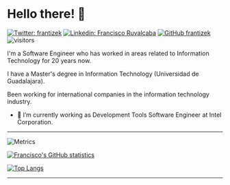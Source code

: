 # Hello there! 👋

[![Twitter: frantizek](https://img.shields.io/twitter/follow/frantizek?style=social)](https://twitter.com/frantizek)
[![Linkedin: Francisco Ruvalcaba](https://img.shields.io/badge/-frantizek-blue?style=flat-square&logo=Linkedin&logoColor=white&link=https://www.linkedin.com/in/fruvalc/)](https://www.linkedin.com/in/fruvalc/)
[![GitHub frantizek](https://img.shields.io/github/followers/frantizek?label=follow&style=social)](https://github.com/frantizek)
![visitors](https://visitor-badge.glitch.me/badge?page_id=frantizek.frantizek&left_text=frantizek's%20Visitors)

I'm a Software Engineer who has worked in areas related to Information Technology for 20 years now. 

I have a Master's degree in Information Technology (Universidad de Guadalajara). 

Been working for international companies in the information technology industry.


- 🔭 I’m currently working as Development Tools Software Engineer at Intel Corporation.


---

![Metrics](https://github.com/frantizek/frantizek/blob/master/github-metrics.svg)

[![Francisco's GitHub statistics](https://github-readme-stats.vercel.app/api?username=frantizek&count_private=true&show_icons=true&theme=noctis_minimus)](https://github.com/frantizek?tab=repositories)

[![Top Langs](https://github-readme-stats.vercel.app/api/top-langs/?username=frantizek&layout=compact&theme=noctis_minimus)](https://github.com/frantizek?tab=repositories)

---
